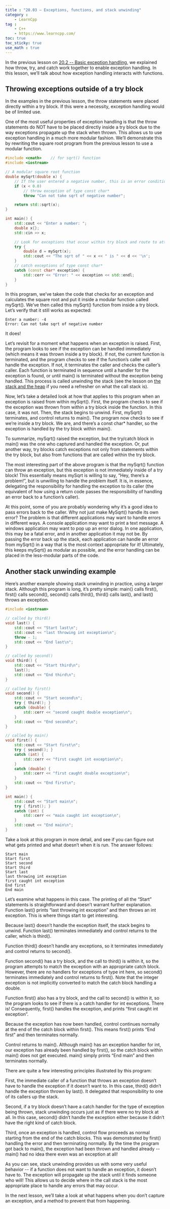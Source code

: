 ```yaml
---
title : "20.03 — Exceptions, functions, and stack unwinding"
category :
    - LearnCpp
tag : 
    - C++
    - https://www.learncpp.com/
toc: true  
toc_sticky: true 
use_math : true
---
```



In the previous lesson on [20.2 -- Basic exception handling](https://www.learncpp.com/cpp-tutorial/basic-exception-handling/), we explained how throw, try, and catch work together to enable exception handling. In this lesson, we’ll talk about how exception handling interacts with functions.


## Throwing exceptions outside of a try block

In the examples in the previous lesson, the throw statements were placed directly within a try block. If this were a necessity, exception handling would be of limited use.

One of the most useful properties of exception handling is that the throw statements do NOT have to be placed directly inside a try block due to the way exceptions propagate up the stack when thrown. This allows us to use exception handling in a much more modular fashion. We’ll demonstrate this by rewriting the square root program from the previous lesson to use a modular function.

```c++
#include <cmath>    // for sqrt() function
#include <iostream>

// A modular square root function
double mySqrt(double x) {
    // If the user entered a negative number, this is an error condition
    if (x < 0.0)
        // throw exception of type const char*
        throw "Can not take sqrt of negative number";

    return std::sqrt(x);
}

int main() {
    std::cout << "Enter a number: ";
    double x{};
    std::cin >> x;

    // Look for exceptions that occur within try block and route to attached catch block(s)
    try {
        double d = mySqrt(x);
        std::cout << "The sqrt of " << x << " is " << d << '\n';
    }
    // catch exceptions of type const char*
    catch (const char* exception) {
        std::cerr << "Error: " << exception << std::endl;
    }
}
```

In this program, we’ve taken the code that checks for an exception and calculates the square root and put it inside a modular function called mySqrt(). We’ve then called this mySqrt() function from inside a try block. Let’s verify that it still works as expected:

```
Enter a number: -4
Error: Can not take sqrt of negative number
```

It does!

Let’s revisit for a moment what happens when an exception is raised. First, the program looks to see if the exception can be handled immediately (which means it was thrown inside a try block). If not, the current function is terminated, and the program checks to see if the function’s caller will handle the exception. If not, it terminates the caller and checks the caller’s caller. Each function is terminated in sequence until a handler for the exception is found, or until main() is terminated without the exception being handled. This process is called unwinding the stack (see the lesson on [the stack and the heap](https://www.learncpp.com/cpp-tutorial/79-the-stack-and-the-heap/) if you need a refresher on what the call stack is).

Now, let’s take a detailed look at how that applies to this program when an exception is raised from within mySqrt(). First, the program checks to see if the exception was thrown from within a try block inside the function. In this case, it was not. Then, the stack begins to unwind. First, mySqrt() terminates, and control returns to main(). The program now checks to see if we’re inside a try block. We are, and there’s a const char* handler, so the exception is handled by the try block within main().

To summarize, mySqrt() raised the exception, but the try/catch block in main() was the one who captured and handled the exception. Or, put another way, try blocks catch exceptions not only from statements within the try block, but also from functions that are called within the try block.

The most interesting part of the above program is that the mySqrt() function can throw an exception, but this exception is not immediately inside of a try block! This essentially means mySqrt is willing to say, “Hey, there’s a problem!”, but is unwilling to handle the problem itself. It is, in essence, delegating the responsibility for handling the exception to its caller (the equivalent of how using a return code passes the responsibility of handling an error back to a function’s caller).

At this point, some of you are probably wondering why it’s a good idea to pass errors back to the caller. Why not just make MySqrt() handle its own error? The problem is that different applications may want to handle errors in different ways. A console application may want to print a text message. A windows application may want to pop up an error dialog. In one application, this may be a fatal error, and in another application it may not be. By passing the error back up the stack, each application can handle an error from mySqrt() in a way that is the most context appropriate for it! Ultimately, this keeps mySqrt() as modular as possible, and the error handling can be placed in the less-modular parts of the code.


## Another stack unwinding example

Here’s another example showing stack unwinding in practice, using a larger stack. Although this program is long, it’s pretty simple: main() calls first(), first() calls second(), second() calls third(), third() calls last(), and last() throws an exception.

```c++
#include <iostream>

// called by third()
void last() {
    std::cout << "Start last\n";
    std::cout << "last throwing int exception\n";
    throw - 1;
    std::cout << "End last\n";
}

// called by second()
void third() {
    std::cout << "Start third\n";
    last();
    std::cout << "End third\n";
}

// called by first()
void second() {
    std::cout << "Start second\n";
    try { third(); }
    catch (double) {
        std::cerr << "second caught double exception\n";
    }
    std::cout << "End second\n";
}

// called by main()
void first() {
    std::cout << "Start first\n";
    try { second(); }
    catch (int) {
        std::cerr << "first caught int exception\n";
    }
    catch (double) {
        std::cerr << "first caught double exception\n";
    }
    std::cout << "End first\n";
}

int main() {
    std::cout << "Start main\n";
    try { first(); }
    catch (int) {
        std::cerr << "main caught int exception\n";
    }
    std::cout << "End main\n";
}
```

Take a look at this program in more detail, and see if you can figure out what gets printed and what doesn’t when it is run. The answer follows:

```
Start main
Start first
Start second
Start third
Start last
last throwing int exception
first caught int exception
End first
End main
```

Let’s examine what happens in this case. The printing of all the “Start” statements is straightforward and doesn’t warrant further explanation. Function last() prints “last throwing int exception” and then throws an int exception. This is where things start to get interesting.

Because last() doesn’t handle the exception itself, the stack begins to unwind. Function last() terminates immediately and control returns to the caller, which is third().

Function third() doesn’t handle any exceptions, so it terminates immediately and control returns to second().

Function second() has a try block, and the call to third() is within it, so the program attempts to match the exception with an appropriate catch block. However, there are no handlers for exceptions of type int here, so second() terminates immediately and control returns to first(). Note that the integer exception is not implicitly converted to match the catch block handling a double.

Function first() also has a try block, and the call to second() is within it, so the program looks to see if there is a catch handler for int exceptions. There is! Consequently, first() handles the exception, and prints “first caught int exception”.

Because the exception has now been handled, control continues normally at the end of the catch block within first(). This means first() prints “End first” and then terminates normally.

Control returns to main(). Although main() has an exception handler for int, our exception has already been handled by first(), so the catch block within main() does not get executed. main() simply prints “End main” and then terminates normally.

There are quite a few interesting principles illustrated by this program:

First, the immediate caller of a function that throws an exception doesn’t have to handle the exception if it doesn’t want to. In this case, third() didn’t handle the exception thrown by last(). It delegated that responsibility to one of its callers up the stack.

Second, if a try block doesn’t have a catch handler for the type of exception being thrown, stack unwinding occurs just as if there were no try block at all. In this case, second() didn’t handle the exception either because it didn’t have the right kind of catch block.

Third, once an exception is handled, control flow proceeds as normal starting from the end of the catch blocks. This was demonstrated by first() handling the error and then terminating normally. By the time the program got back to main(), the exception had been thrown and handled already -- main() had no idea there even was an exception at all!

As you can see, stack unwinding provides us with some very useful behavior -- if a function does not want to handle an exception, it doesn’t have to. The exception will propagate up the stack until it finds someone who will! This allows us to decide where in the call stack is the most appropriate place to handle any errors that may occur.

In the next lesson, we’ll take a look at what happens when you don’t capture an exception, and a method to prevent that from happening.